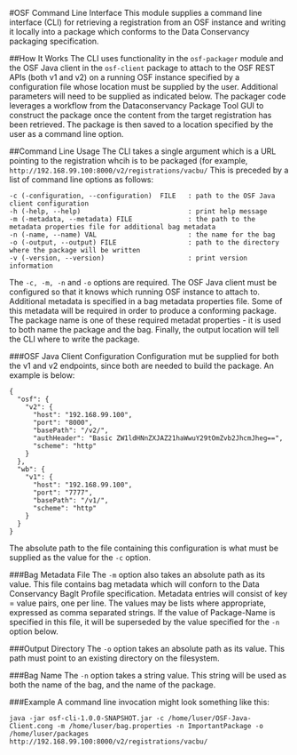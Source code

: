 #OSF Command Line Interface 
This module supplies a command line interface (CLI) for retrieving a registration from an OSF instance and writing it locally into a package which conforms to the Data Conservancy packaging specification.

##How It Works
The CLI uses functionality in the `osf-packager` module and the OSF Java client in the `osf-client` package to attach to the OSF REST APIs (both v1 and v2) on a running OSF instance specified by a configuration file whose location must be supplied by the user. Additional parameters will need to be supplied as indicated below. The packager code leverages a workflow from the Dataconservancy Package Tool GUI to construct the package once the content from the target registration has been retrieved. The package is then saved to a location specified by the user as a command line option.


##Command Line Usage
The CLI takes a single argument which is a URL pointing to the registration whcih is to be packaged (for example, `http://192.168.99.100:8000/v2/registrations/vacbu/`
This is preceded by a list of command line options as follows:

```
-c (-configuration, --configuration)  FILE   : path to the OSF Java client configuration
-h (-help, --help)                           : print help message
-m (-metadata, --metadata) FILE              : the path to the metadata properties file for additional bag metadata
-n (-name, --name) VAL                       : the name for the bag
-o (-output, --output) FILE                  : path to the directory where the package will be written
-v (-version, --version)                     : print version information
```
The `-c, -m, -n` and `-o` options are required. The OSF Java client must be configured so that it knows which running OSF instance to attach to. Additional metadata is specified in a bag metadata properties file. Some of this metadata will be required in order to produce a conforming package. The package name is one of these required metadat properties - it is used to both name the package and the bag. Finally, the output location will tell the CLI where to write the package.

###OSF Java Client Configuration
Configuration mut be supplied for both the v1 and v2 endpoints, since both are needed to build the package.  An example is below:
```
{
  "osf": {
    "v2": {
      "host": "192.168.99.100",
      "port": "8000",
      "basePath": "/v2/",
      "authHeader": "Basic ZW1ldHNnZXJAZ21haWwuY29tOmZvb2JhcmJheg==",
      "scheme": "http"
    }
  },
  "wb": {
    "v1": {
      "host": "192.168.99.100",
      "port": "7777",
      "basePath": "/v1/",
      "scheme": "http"
    }
  }
}
```
The absolute path to the file containing this configuration is what must be supplied as the value for the `-c` option.

###Bag Metadata File
The `-m` option also takes an absolute path as its value. This file contains bag metadata which will conforn to the Data Conservancy BagIt Profile specification. Metadata entries will consist of key = value pairs, one per line. The values may be lists where appropriate, expressed as comma separated strings. If the value of Package-Name is specified in this file, it will be superseded by the value specified for the `-n` option below. 

###Output Directory
The `-o` option takes an absolute path as its value. This path must point to an existing directory on the filesystem.

###Bag Name
The `-n` option takes a string value. This string will be used as both the name of the bag, and the name of the package.

###Example
A command line invocation might look something like this:

```java -jar osf-cli-1.0.0-SNAPSHOT.jar -c /home/luser/OSF-Java-Client.cong -m /home/luser/bag.properties -n ImportantPackage -o /home/luser/packages http://192.168.99.100:8000/v2/registrations/vacbu/ ```
